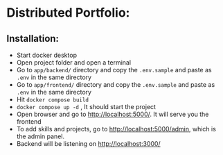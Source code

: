 # Distributed Portfolio:

## Installation:

-  Start docker desktop
- Open project folder and open a terminal
- Go to `app/backend/` directory and copy the `.env.sample` and paste as `.env` in the same directory
- Go to `app/frontend/` directory and copy the `.env.sample` and paste as `.env` in the same directory
- Hit `docker compose build`
- `docker compose up -d` , It should start the project
- Open browser and go to [http://localhost:5000/](http://localhost:5000/). It will serve you the frontend
- To add skills and projects, go to [http://localhost:5000/admin](http://localhost:5000/admin), which is the admin panel.
- Backend will be listening on [http://localhost:3000/](http://localhost:3000/)

